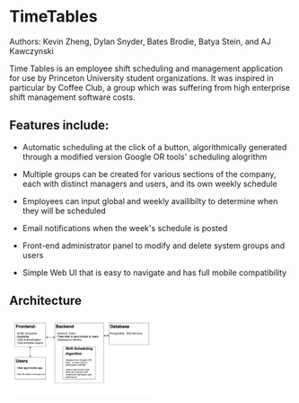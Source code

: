 # TimeTables

Authors: Kevin Zheng, Dylan Snyder, Bates Brodie, Batya Stein, and AJ Kawczynski

Time Tables is an employee shift scheduling and management application for use by Princeton University student organizations. It was inspired in particular by Coffee Club, a group which was suffering from high enterprise shift management software costs. 

## Features include:

- Automatic scheduling at the click of a button, algorithmically generated through a modified version Google OR tools' scheduling alogrithm

- Multiple groups can be created for various sections of the company, each with distinct managers and users, and its own weekly schedule

- Employees can input global and weekly availibilty to determine when they will be scheduled

- Email notifications when the week's schedule is posted

- Front-end administrator panel to modify and delete system groups and users

- Simple Web UI that is easy to navigate and has full mobile compatibility 

## Architecture 

<img src="https://raw.githubusercontent.com/wisekevin/timetable-public/master/timetable architecture.png" height = "50%" width = "50%"/> 
